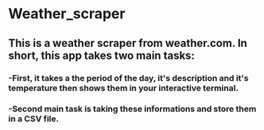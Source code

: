 # Weather_scraper
## This is a weather scraper from weather.com. In short, this app takes two main tasks:
### -First, it takes a the period of the day, it's description and it's temperature then shows them in your interactive terminal.
### -Second main task is taking these informations and store them in a CSV file.
